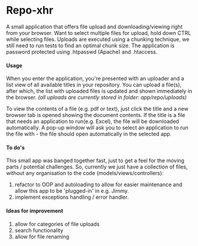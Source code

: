 # Repo-xhr
A small application that offers file upload and downloading/viewing right from your browser.
Want to select multiple files for upload, hold down CTRL while selecting files.
Uploads are executed using a chunking technique, we still need to run tests to find an optimal chunk size.
The application is password protected using .htpasswd (Apache) and .htaccess.

#### Usage
When you enter the application, you're presented with an uploader and a list view of all available titles in your repository.
You can upload a file(s), after which, the list with uploaded files is updated and shown immediately in the browser.
_(all uploads are currently stored in folder: app/repo/uploads)_

To view the contents of a file (e.g. pdf or text), just click the title and a new browser tab is opened showing the document contents.
If the title is a file that needs an application to run(e.g. Excel), the file will be downloaded automatically.
A pop-up window will ask you to select an application to run the file with - the file should open automatically in the selected app.

#### To do's
This small app was banged together fast, just to get a feel for the moving parts / potential challenges.
So, currently we just have a collection of files, without any organisation to the code (models/views/controllers):
1. refactor to OOP and autoloading to allow for easier maintenance and allow this app to be 'plugged-in' in e.g. Jimmy.
2. implement exceptions handling / error handler.

#### Ideas for improvement
1. allow for categories of file uploads
2. search functionality
3. allow for file renaming




